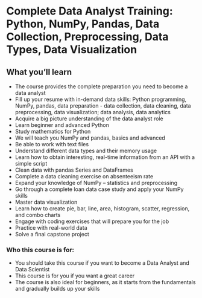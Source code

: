 # Complete Data Analyst Training: Python, NumPy, Pandas, Data Collection, Preprocessing, Data Types, Data Visualization

## What you’ll learn
* The course provides the complete preparation you need to become a data analyst
* Fill up your resume with in-demand data skills: Python programming, NumPy, pandas, data preparation - data collection, data cleaning, data preprocessing, data visualization; data analysis, data analytics
* Acquire a big picture understanding of the data analyst role
* Learn beginner and advanced Python
* Study mathematics for Python
* We will teach you NumPy and pandas, basics and advanced
* Be able to work with text files
* Understand different data types and their memory usage
* Learn how to obtain interesting, real-time information from an API with a simple script
* Clean data with pandas Series and DataFrames
* Complete a data cleaning exercise on absenteeism rate
* Expand your knowledge of NumPy – statistics and preprocessing
* Go through a complete loan data case study and apply your NumPy skills
* Master data visualization
* Learn how to create pie, bar, line, area, histogram, scatter, regression, and combo charts
* Engage with coding exercises that will prepare you for the job
* Practice with real-world data
* Solve a final capstone project

### Who this course is for:
*  You should take this course if you want to become a Data Analyst and Data Scientist
*  This course is for you if you want a great career
*  The course is also ideal for beginners, as it starts from the fundamentals and gradually builds up your skills
